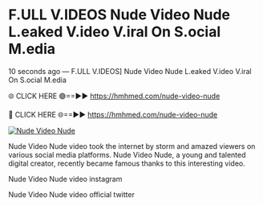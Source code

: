 # F.ULL V.IDEOS Nude Video Nude L.eaked V.ideo V.iral On S.ocial M.edia

10 seconds ago — F.ULL V.IDEOS] Nude Video Nude L.eaked V.ideo V.iral On S.ocial M.edia

🌐 CLICK HERE 🟢==►► https://hmhmed.com/nude-video-nude

🔴 CLICK HERE 🌐==►► https://hmhmed.com/nude-video-nude

[![Nude Video Nude](https://i.imgur.com/dJHk4Zq.gif)](https://hmhmed.com/nude-video-nude)

Nude Video Nude video took the internet by storm and amazed viewers on various social media platforms. Nude Video Nude, a young and talented digital creator, recently became famous thanks to this interesting video.

Nude Video Nude video instagram

Nude Video Nude video official twitter